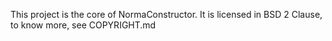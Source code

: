 This project is the core of NormaConstructor.
It is licensed in BSD 2 Clause, to know more, see COPYRIGHT.md
